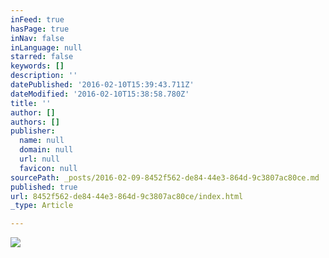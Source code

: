 ```yaml
---
inFeed: true
hasPage: true
inNav: false
inLanguage: null
starred: false
keywords: []
description: ''
datePublished: '2016-02-10T15:39:43.711Z'
dateModified: '2016-02-10T15:38:58.780Z'
title: ''
author: []
authors: []
publisher:
  name: null
  domain: null
  url: null
  favicon: null
sourcePath: _posts/2016-02-09-8452f562-de84-44e3-864d-9c3807ac80ce.md
published: true
url: 8452f562-de84-44e3-864d-9c3807ac80ce/index.html
_type: Article

---
```

![](https://the-grid-user-content.s3-us-west-2.amazonaws.com/312a2dc5-4290-4017-9828-94bf80370e47.jpg)